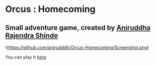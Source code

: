 # Orcus : Homecoming

## Small adventure game, created by <a href="https://linktr.ee/Anirudddh">Aniruddha Rajendra Shinde</a>
!(https://github.com/anirudddh/Orcus-Homecoming/Screenshot.png)

You can play it <a href="https://bit.ly/OrcusHomeComing">here</a>
